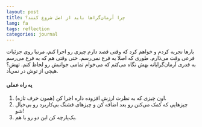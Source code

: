 ```yaml
---
layout: post
title: چرا آرمان‌گراها باید از اصل شروع کنند؟
lang: fa 
tags: reflection
categories: journal
---
```


بارها تجربه کردم و خواهم کرد که وقتی قصد دارم چیزی رو اجرا کنم، مرتبا روی جزئیات فرعی وقت می‌ذارم. طوری که اصلا به فرع نمی‌رسم. حتی وقتی هم که به فرع می‌رسم به قدری آرمان‌گرایانه بهش نگاه می‌کنم که می‌خوام تمامی جوانبش رو لحاظ کنم. تهش؟ هیچی از توش در نمی‌آد.

#### یه راه عملی
1. اون چیزی که به نظرت ارزش افزوده داره اجرا کن (همون حرف تازه).
2. چیزهایی که کمک می‌کنن رو بعد اضافه کن و چیزهای قشنگ بی‌کاربرد رو بی‌خیال شو!
3. یک‌پارچه کن این دو رو با هم.
	


